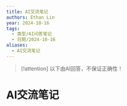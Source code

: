 ```yaml
---
title: AI交流笔记
authors: Ethan Lin
year: 2024-10-16
tags:
  - 类型/AI问答笔记
  - 日期/2024-10-16
aliases:
  - AI交流笔记
---
```



> [!attention]
> 以下由AI回答，不保证正确性！




# AI交流笔记
